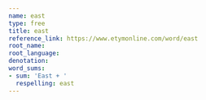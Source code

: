 ```yaml
---
name: east
type: free
title: east
reference_link: https://www.etymonline.com/word/east
root_name: 
root_language: 
denotation: 
word_sums:
- sum: 'East + '
  respelling: east
---
```

